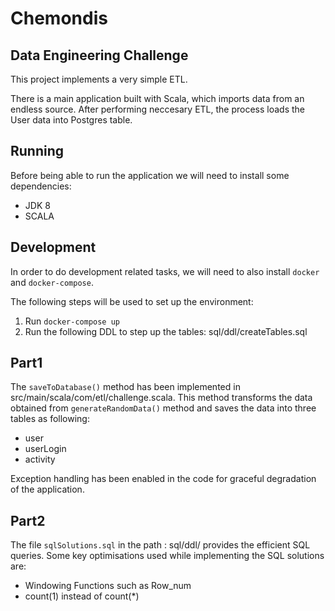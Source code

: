 # Chemondis

## Data Engineering Challenge
This project implements a very simple ETL.

There is a main application built with Scala, which imports data from an endless source. After performing neccesary ETL, the process loads the User data into Postgres table.

## Running

Before being able to run the application we will need to install some dependencies:
- JDK 8
- SCALA

## Development

In order to do development related tasks, we will need to also install `docker` and `docker-compose`.

The following steps will be used to set up the environment:
1. Run `docker-compose up` 
2. Run  the following DDL to step up the tables:  sql/ddl/createTables.sql


## Part1 

The `saveToDatabase()` method has been implemented in src/main/scala/com/etl/challenge.scala. This method transforms the data obtained from `generateRandomData()` method and saves the data into three tables as following:

* user 
* userLogin
* activity

Exception handling has been enabled in the code for graceful degradation of the application.


## Part2  

The file `sqlSolutions.sql` in the path : sql/ddl/ provides the efficient SQL queries. Some key optimisations used while implementing the SQL solutions are:
* Windowing Functions such as Row_num
* count(1) instead of count(*)


